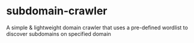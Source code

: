 # subdomain-crawler
A simple &amp; lightweight domain crawler that uses a pre-defined wordlist to discover subdomains on specified domain
